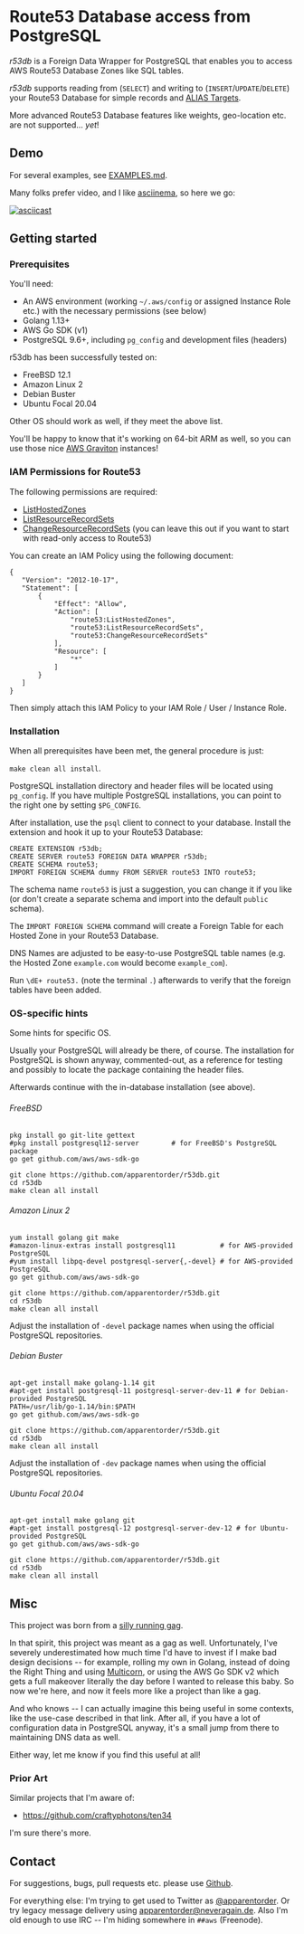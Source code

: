 # Route53 Database access from PostgreSQL

*r53db* is a Foreign Data Wrapper for PostgreSQL that enables you to access AWS Route53 Database
Zones like SQL tables.

*r53db* supports reading from (`SELECT`) and writing to (`INSERT`/`UPDATE`/`DELETE`) your Route53
Database for simple records and [ALIAS Targets](https://docs.aws.amazon.com/Route53/latest/DeveloperGuide/resource-record-sets-choosing-alias-non-alias.html).

More advanced Route53 Database features like weights, geo-location etc. are not supported... *yet*!

## Demo

For several examples, see [EXAMPLES.md](EXAMPLES.md).

Many folks prefer video, and I like [asciinema](https://asciinema.org), so here we go:

[![asciicast](https://asciinema.org/a/RqO7mJeY7UgTTgJN68i7iTAyP.svg)](https://asciinema.org/a/RqO7mJeY7UgTTgJN68i7iTAyP?speed=2)

## Getting started

### Prerequisites

You'll need:

- An AWS environment (working `~/.aws/config` or assigned Instance Role etc.) with the necessary
  permissions (see below)
- Golang 1.13+
- AWS Go SDK (v1)
- PostgreSQL 9.6+, including `pg_config` and development files (headers)

r53db has been successfully tested on:

- FreeBSD 12.1
- Amazon Linux 2
- Debian Buster
- Ubuntu Focal 20.04

Other OS should work as well, if they meet the above list.

You'll be happy to know that it's working on 64-bit ARM as well, so you can use those nice
[AWS Graviton](https://aws.amazon.com/ec2/graviton/) instances!

### IAM Permissions for Route53

The following permissions are required:

- [ListHostedZones](https://docs.aws.amazon.com/Route53/latest/APIReference/API_ListHostedZones.html)
- [ListResourceRecordSets](https://docs.aws.amazon.com/Route53/latest/APIReference/API_ListResourceRecordSets.html)
- [ChangeResourceRecordSets](https://docs.aws.amazon.com/Route53/latest/APIReference/API_ChangeResourceRecordSets.html)
  (you can leave this out if you want to start with read-only access to Route53)


 You can create an IAM Policy using the following document:
 ```
{
    "Version": "2012-10-17",
    "Statement": [
        {
            "Effect": "Allow",
            "Action": [
                "route53:ListHostedZones",
                "route53:ListResourceRecordSets",
                "route53:ChangeResourceRecordSets"
            ],
            "Resource": [
                "*"
            ]
        }
    ]
}
 ```

Then simply attach this IAM Policy to your IAM Role / User / Instance Role.

### Installation

When all prerequisites have been met, the general procedure is just:

`make clean all install`.

PostgreSQL installation directory and header files will be located using `pg_config`. If you have multiple
PostgreSQL installations, you can point to the right one by setting `$PG_CONFIG`.

After installation, use the `psql` client to connect to your database. Install the extension and hook
it up to your Route53 Database:

```
CREATE EXTENSION r53db;
CREATE SERVER route53 FOREIGN DATA WRAPPER r53db;
CREATE SCHEMA route53;
IMPORT FOREIGN SCHEMA dummy FROM SERVER route53 INTO route53;
```

The schema name `route53` is just a suggestion, you can change it if you like (or don't create a separate
schema and import into the default  `public` schema).

The `IMPORT FOREIGN SCHEMA` command will create a Foreign Table for each Hosted Zone in your Route53 Database.

DNS Names are adjusted to be easy-to-use PostgreSQL table names (e.g. the Hosted Zone `example.com` would
become `example_com`).

Run `\dE+ route53.` (note the terminal `.`) afterwards to verify that the foreign tables have been added.

### OS-specific hints

Some hints for specific OS.

Usually your PostgreSQL will already be there, of course. The installation for PostgreSQL is shown anyway,
commented-out, as a reference for testing and possibly to locate the package containing the header files.

Afterwards continue with the in-database installation (see above).

###### FreeBSD

```
pkg install go git-lite gettext
#pkg install postgresql12-server        # for FreeBSD's PostgreSQL package
go get github.com/aws/aws-sdk-go

git clone https://github.com/apparentorder/r53db.git
cd r53db
make clean all install
```

###### Amazon Linux 2

```
yum install golang git make
#amazon-linux-extras install postgresql11           # for AWS-provided PostgreSQL
#yum install libpq-devel postgresql-server{,-devel} # for AWS-provided PostgreSQL
go get github.com/aws/aws-sdk-go

git clone https://github.com/apparentorder/r53db.git
cd r53db
make clean all install
```

Adjust the installation of `-devel` package names when using the official PostgreSQL repositories.

###### Debian Buster

```
apt-get install make golang-1.14 git
#apt-get install postgresql-11 postgresql-server-dev-11 # for Debian-provided PostgreSQL
PATH=/usr/lib/go-1.14/bin:$PATH
go get github.com/aws/aws-sdk-go

git clone https://github.com/apparentorder/r53db.git
cd r53db
make clean all install
```

Adjust the installation of `-dev` package names when using the official PostgreSQL repositories.

###### Ubuntu Focal 20.04

```
apt-get install make golang git
#apt-get install postgresql-12 postgresql-server-dev-12 # for Ubuntu-provided PostgreSQL
go get github.com/aws/aws-sdk-go

git clone https://github.com/apparentorder/r53db.git
cd r53db
make clean all install
```

## Misc

This project was born from a [silly running gag](https://www.lastweekinaws.com/podcast/aws-morning-brief/whiteboard-confessional-route-53-db/).

In that spirit, this project was meant as a gag as well. Unfortunately, I've severely underestimated
how much time I'd have to invest if I make bad design decisions -- for example, rolling my own in Golang,
instead of doing the Right Thing and using [Multicorn](https://multicorn.org), or using the AWS Go SDK v2
which gets a full makeover literally the day before I wanted to release this baby.
So now we're here, and now it feels more like a project than like a gag.

And who knows -- I can actually imagine this being useful in some contexts, like the use-case described
in that link. After all, if you have a lot of configuration data in PostgreSQL anyway, it's a small
jump from there to maintaining DNS data as well.

Either way, let me know if you find this useful at all!

### Prior Art

Similar projects that I'm aware of:

- https://github.com/craftyphotons/ten34

I'm sure there's more.

## Contact

For suggestions, bugs, pull requests etc. please use [Github](https://github.com/apparentorder/r53db).

For everything else: I'm trying to get used to Twitter as [@apparentorder](https://twitter.com/apparentorder).
Or try legacy message delivery using apparentorder@neveragain.de.
Also I'm old enough to use IRC -- I'm hiding somewhere in `##aws` (Freenode).

